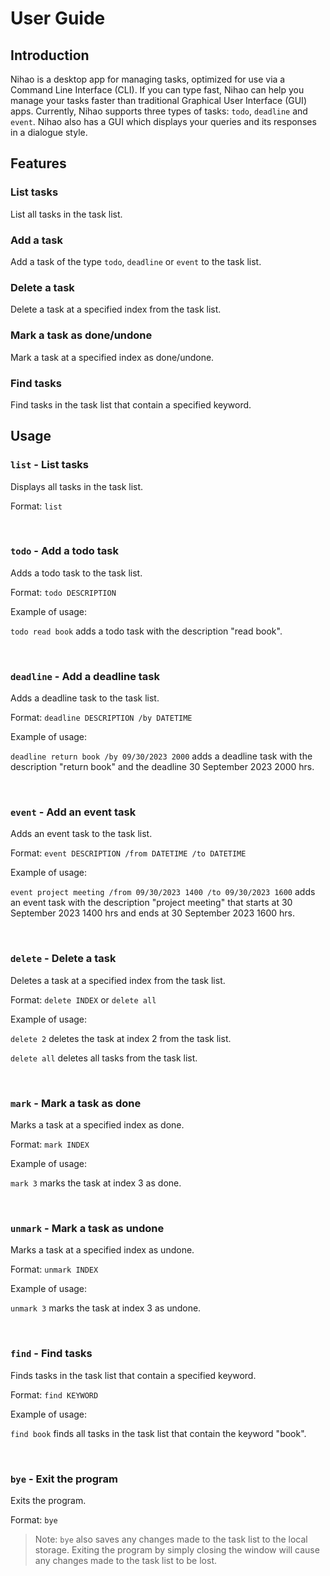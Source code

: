 # User Guide
## Introduction
Nihao is a desktop app for managing tasks, optimized for use via a Command Line Interface (CLI). If you can type fast, 
Nihao can help you manage your tasks faster than traditional Graphical User Interface (GUI) apps. Currently, Nihao 
supports three types of tasks: `todo`, `deadline` and `event`. Nihao also has a GUI which displays your queries and 
its responses in a dialogue style.

## Features 

### List tasks
List all tasks in the task list.

### Add a task
Add a task of the type `todo`, `deadline` or `event` to the task list.

### Delete a task
Delete a task at a specified index from the task list.

### Mark a task as done/undone
Mark a task at a specified index as done/undone.

### Find tasks
Find tasks in the task list that contain a specified keyword.

## Usage

### `list` - List tasks

Displays all tasks in the task list.

Format: `list`

&nbsp;

### `todo` - Add a todo task

Adds a todo task to the task list.

Format: `todo DESCRIPTION`

Example of usage:

`todo read book` adds a todo task with the description "read book".

&nbsp;

### `deadline` - Add a deadline task

Adds a deadline task to the task list.

Format: `deadline DESCRIPTION /by DATETIME`

Example of usage:

`deadline return book /by 09/30/2023 2000` adds a deadline task with the description "return book" and the deadline 
30 September 2023 2000 hrs.

&nbsp;

### `event` - Add an event task
Adds an event task to the task list.

Format: `event DESCRIPTION /from DATETIME /to DATETIME`

Example of usage:

`event project meeting /from 09/30/2023 1400 /to 09/30/2023 1600` adds an event task with the description "project 
meeting" that starts at 30 September 2023 1400 hrs and ends at 30 September 2023 1600 hrs.

&nbsp;

### `delete` - Delete a task

Deletes a task at a specified index from the task list.

Format: `delete INDEX` or `delete all`

Example of usage:

`delete 2` deletes the task at index 2 from the task list.

`delete all` deletes all tasks from the task list.

&nbsp;

### `mark` - Mark a task as done

Marks a task at a specified index as done.

Format: `mark INDEX`

Example of usage:

`mark 3` marks the task at index 3 as done.

&nbsp;

### `unmark` - Mark a task as undone

Marks a task at a specified index as undone.

Format: `unmark INDEX`

Example of usage:

`unmark 3` marks the task at index 3 as undone.

&nbsp;

### `find` - Find tasks

Finds tasks in the task list that contain a specified keyword.

Format: `find KEYWORD`

Example of usage:

`find book` finds all tasks in the task list that contain the keyword "book".

&nbsp;

### `bye` - Exit the program

Exits the program.

Format: `bye`

> Note: `bye` also saves any changes made to the task list to the local storage. Exiting the program by simply 
> closing the window will cause any changes made to the task list to be lost.